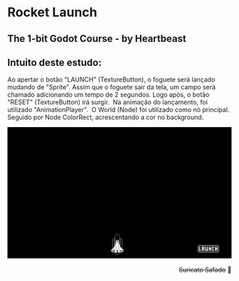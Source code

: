 # Rocket Launch

## The 1-bit Godot Course - by Heartbeast

## Intuito deste estudo:
Ao apertar o botão "LAUNCH" (TextureButton), o foguete será lançado mudando de "Sprite".
Assim que o foguete sair da tela, um campo será chamado adicionando um tempo de 2 segundos. Logo após, o botão "RESET" (TextureButton) irá surgir. 
Na animação do lançamento, foi utilizado "AnimationPlayer". 
O World (Node) foi utilizado como nó principal. Seguido por Node ColorRect, acrescentando a cor no background.

![Rocket Launch Demo](gif/rocket_launch.gif)

<div style="text-align: right">

~~Suricato Safado~~ 👾

</div>

